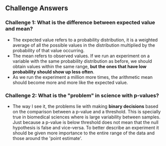 ## Challenge Answers

### Challenge 1: What is the difference between expected value and mean?

- The expected value refers to a probability distribution, it is a weighted average of all the possible values in the distribution multiplied by the probability of that value occurring. 
- The mean refers to observed values. If we run an experiment on a variable with the same probability distribution as before, we should obtain values within the same range, **but the ones that have low probability should show up less often**. 
- As we run the experiment a million more times, the arithmetic mean should become more and more like the expected value.

### Challenge 2: What is the "problem" in science with p-values?
- The way I see it, the problems lie with making **binary decisions** based on the comparison between a p-value and a threshold. This is specially true in biomedical sciences where is large variability between samples. Just because a p-value is below threshold does not mean that the null hypothesis is false and vice-versa. To better describe an experiment it should be given more importance to the entire range of the data and those around the 'point estimate'.